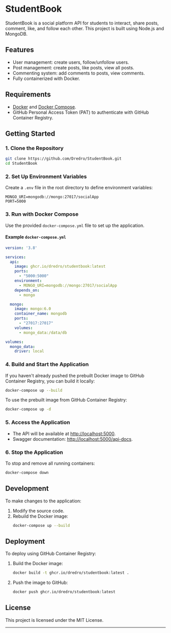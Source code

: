 
# StudentBook

StudentBook is a social platform API for students to interact, share posts, comment, like, and follow each other. This project is built using Node.js and MongoDB.

## Features

- User management: create users, follow/unfollow users.
- Post management: create posts, like posts, view all posts.
- Commenting system: add comments to posts, view comments.
- Fully containerized with Docker.

## Requirements

- [Docker](https://www.docker.com/) and [Docker Compose](https://docs.docker.com/compose/).
- GitHub Personal Access Token (PAT) to authenticate with GitHub Container Registry.

## Getting Started

### 1. Clone the Repository
```bash
git clone https://github.com/Dredro/StudentBook.git
cd StudentBook
```

### 2. Set Up Environment Variables

Create a `.env` file in the root directory to define environment variables:

```plaintext
MONGO_URI=mongodb://mongo:27017/socialApp
PORT=5000
```

### 3. Run with Docker Compose

Use the provided `docker-compose.yml` file to set up the application.

#### Example `docker-compose.yml`
```yaml
version: '3.8'

services:
  api:
    image: ghcr.io/dredro/studentbook:latest
    ports:
      - "5000:5000"
    environment:
      - MONGO_URI=mongodb://mongo:27017/socialApp
    depends_on:
      - mongo

  mongo:
    image: mongo:6.0
    container_name: mongodb
    ports:
      - "27017:27017"
    volumes:
      - mongo_data:/data/db

volumes:
  mongo_data:
    driver: local
```

### 4. Build and Start the Application

If you haven't already pushed the prebuilt Docker image to GitHub Container Registry, you can build it locally:

```bash
docker-compose up --build
```

To use the prebuilt image from GitHub Container Registry:

```bash
docker-compose up -d
```

### 5. Access the Application

- The API will be available at [http://localhost:5000](http://localhost:5000).
- Swagger documentation: [http://localhost:5000/api-docs](http://localhost:5000/api-docs).

### 6. Stop the Application

To stop and remove all running containers:

```bash
docker-compose down
```

## Development

To make changes to the application:
1. Modify the source code.
2. Rebuild the Docker image:
   ```bash
   docker-compose up --build
   ```

## Deployment

To deploy using GitHub Container Registry:
1. Build the Docker image:
   ```bash
   docker build -t ghcr.io/dredro/studentbook:latest .
   ```
2. Push the image to GitHub:
   ```bash
   docker push ghcr.io/dredro/studentbook:latest
   ```

## License

This project is licensed under the MIT License.

---

